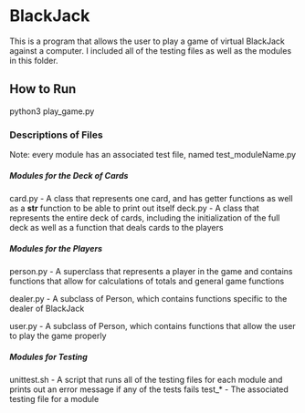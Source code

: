 # BlackJack

This is a program that allows the user to play a game of virtual BlackJack
against a computer. I included all of the testing files as well as the modules
in this folder.

## How to Run

python3 play_game.py

### Descriptions of Files
Note: every module has an associated test file, named test_moduleName.py

##### Modules for the Deck of Cards
card.py - A class that represents one card, and has getter functions as well as a __str__ function to be able to print out itself
deck.py - A class that represents the entire deck of cards, including the initialization of the full deck as well as a function that deals cards to the players

##### Modules for the Players
person.py - A superclass that represents a player in the game and contains functions that allow for calculations of totals and general game functions

dealer.py - A subclass of Person, which contains functions specific to the dealer of BlackJack 

user.py - A subclass of Person, which contains functions that allow the user to play the game properly

##### Modules for Testing
unittest.sh - A script that runs all of the testing files for each module and prints out an error message if any of the tests fails
test_* - The associated testing file for a module
